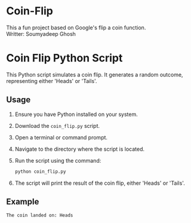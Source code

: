 # Coin-Flip
This a fun project based on Google's flip a coin function.
<br>
Writter: Soumyadeep Ghosh
<br>
# Coin Flip Python Script

This Python script simulates a coin flip. It generates a random outcome, representing either 'Heads' or 'Tails'.

## Usage

1. Ensure you have Python installed on your system.
2. Download the `coin_flip.py` script.
3. Open a terminal or command prompt.
4. Navigate to the directory where the script is located.
5. Run the script using the command:

    ```bash
    python coin_flip.py
    ```

6. The script will print the result of the coin flip, either 'Heads' or 'Tails'.

## Example

```bash
The coin landed on: Heads

